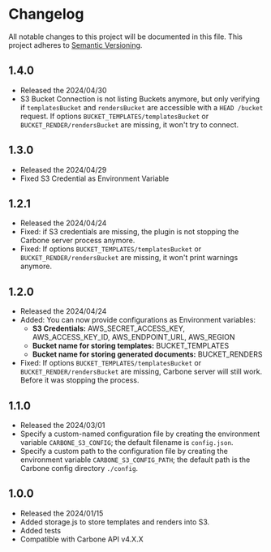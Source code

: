 # Changelog

All notable changes to this project will be documented in this file. This project adheres to [Semantic Versioning](https://semver.org/spec/v2.0.0.html).

## 1.4.0
- Released the 2024/04/30
- S3 Bucket Connection is not listing Buckets anymore, but only verifying if `templatesBucket` and `rendersBucket` are accessible with a `HEAD /bucket` request. If options `BUCKET_TEMPLATES/templatesBucket` or `BUCKET_RENDER/rendersBucket` are missing, it won't try to connect.

## 1.3.0
- Released the 2024/04/29
- Fixed S3 Credential as Environment Variable

## 1.2.1
- Released the 2024/04/24
- Fixed: if S3 credentials are missing, the plugin is not stopping the Carbone server process anymore.
- Fixed: If options `BUCKET_TEMPLATES/templatesBucket` or `BUCKET_RENDER/rendersBucket` are missing, it won't print warnings anymore.

## 1.2.0
- Released the 2024/04/24
- Added: You can now provide configurations as Environment variables:
  * **S3 Credentials:** AWS_SECRET_ACCESS_KEY, AWS_ACCESS_KEY_ID, AWS_ENDPOINT_URL, AWS_REGION
  * **Bucket name for storing templates:** BUCKET_TEMPLATES
  * **Bucket name for storing generated documents:** BUCKET_RENDERS
- Fixed: If options `BUCKET_TEMPLATES/templatesBucket` or `BUCKET_RENDER/rendersBucket` are missing, Carbone server will still work. Before it was stopping the process.

## 1.1.0
- Released the 2024/03/01
- Specify a custom-named configuration file by creating the environment variable `CARBONE_S3_CONFIG`; the default filename is `config.json`.
- Specify a custom path to the configuration file by creating the environment variable `CARBONE_S3_CONFIG_PATH`; the default path is the Carbone config directory `./config`.


## 1.0.0 
- Released the 2024/01/15
- Added storage.js to store templates and renders into S3.
- Added tests
- Compatible with Carbone API v4.X.X